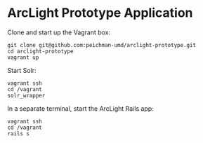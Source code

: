 # ArcLight Prototype Application

Clone and start up the Vagrant box:

```
git clone git@github.com:peichman-umd/arclight-prototype.git
cd arclight-prototype
vagrant up
```

Start Solr:

```
vagrant ssh
cd /vagrant
solr_wrapper
```

In a separate terminal, start the ArcLight Rails app:

```
vagrant ssh
cd /vagrant
rails s
```
